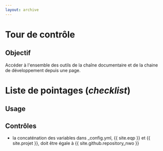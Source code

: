 ```yaml
---
layout: archive
---
```


# Tour de contrôle

## Objectif
Accéder à l'ensemble des outils de la chaîne documentaire et de la chaine de développement depuis une page.

# Liste de pointages (_checklist_)

## Usage

## Contrôles

 - la concaténation des variables dans _config.yml, {{ site.eqp }} et {{ site.projet }}, doit être égale à {{ site.github.repository_nwo }} 
